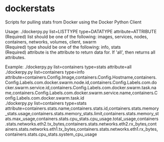 # dockerstats
Scripts for pulling stats from Docker using the Docker Python Client 

Usage: ./dockerpy.py list=LISTTYPE type=DATATYPE attribute=ATTRIBUTE <br>
  (Required) list should be one of the following: images, services, nodes, containers, networks, volumes, client, swarm <br>
  (Required) type should be one of the following: info, stats <br>
  (Required) attribute is the attribute to return data for. If 'all', then returns all attributes. <br>
    
Example:
  ./dockerpy.py list=containers type=stats attribute=all <br>
  ./dockerpy.py list=containers type=info attribute=containers.Config.Image,containers.Config.Hostname,containers.Config.Labels.com.docker.swarm.node.id,containers.Config.Labels.com.docker.swarm.service.id,containers.Config.Labels.com.docker.swarm.task.name,containers.Config.Labels.com.docker.swarm.service.name,containers.Config.Labels.com.docker.swarm.task.id <br>
  ./dockerpy.py list=containers type=stats attribute=containers.stats.name,containers.stats.id,containers.stats.memory_stats.usage,containers.stats.memory_stats.limit,containers.stats.memory_stats.max_usage,containers.stats.cpu_stats.cpu_usage.total_usage,containers.stats.networks.eth2.tx_bytes,containers.stats.networks.eth2.rx_bytes,containers.stats.networks.eth1.tx_bytes,containers.stats.networks.eth1.rx_bytes,containers.stats.cpu_stats.system_cpu_usage <br>
